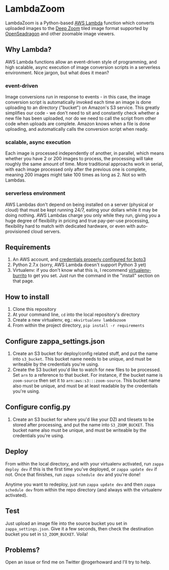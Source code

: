 # LambdaZoom

LambdaZoom is a Python-based [AWS Lambda](https://aws.amazon.com/lambda/) function which converts uploaded images to the [Deep Zoom](https://en.wikipedia.org/wiki/Deep_Zoom) tiled image format supported by [OpenSeadragon](https://openseadragon.github.io/) and other zoomable image viewers.

## Why Lambda?

AWS Lambda functions allow an event-driven style of programming, and high scalable, async execution of image conversion scripts in a serverless environment. Nice jargon, but what does it mean?

### event-driven
Image conversions run in response to events - in this case, the image conversion script is automatically invoked each time an image is done uploading to an directory ("bucket") on Amazon's S3 service. This greatly simplifies our code - we don't need to sit and constantly check whether a new file has been uploaded, nor do we need to call the script from other code when uploads are complete. Amazon knows when a file is done uploading, and automatically calls the conversion script when ready.

### scalable, async execution
Each image is processed independently of another, in parallel, which means whether you have 2 or 200 images to process, the processing will take roughly the same amount of time. More traditional approachs work in serial, with each image processed only after the previous one is complete, meaning 200 images might take 100 times as long as 2. Not so with Lambdas.

### serverless environment
AWS Lambdas don't depend on being installed on a server (physical or cloud) that must be kept running 24/7, eating your dollars while it may be doing nothing. AWS Lambdas charge you only while they run, giving you a huge degree of flexibility in pricing and true pay-per-use processing, flexibility hard to match with dedicated hardware, or even with auto-provisioned cloud servers.

## Requirements

1. An AWS account, and [credentials properly configured for boto3](http://boto3.readthedocs.io/en/latest/guide/configuration.html)
2. Python 2.7.x (sorry, AWS Lambda doesn't support Python 3 yet)
3. Virtualenv: if you don't know what this is, I recommend [virtualenv-burrito](https://github.com/brainsik/virtualenv-burrito) to get you set. Just run the command in the "install" section on that page.

## How to install

1. Clone this repository
2. At your command line, `cd` into the local repository's directory
2. Create a new virtualenv, eg.: `mkvirtualenv lambdazoom`
3. From within the project directory, `pip install -r requirements`

## Configure zappa_settings.json

1. Create an S3 bucket for deploy/config related stuff, and put the name into `s3_bucket`. This bucket name needs to be unique, and must be writeable by the credentials you're using.
2. Create the S3 bucket you'd like to watch for new files to be processed. Set `arn` to a reference to that bucket. For instance, if the bucket name is `zoom-source` then set it to `arn:aws:s3:::zoom-source`.  This bucket name also must be unique, and must be at least readable by the credentials you're using.

## Configure config.py

1. Create an S3 bucket for where you'd like your DZI and tilesets to be stored after processing, and put the name into `S3_ZOOM_BUCKET`. This bucket name also must be unique, and must be writeable by the credentials you're using.

## Deploy

From within the local directory, and with your virtualenv activated, run `zappa deploy dev` if this is the first time you've deployed, or `zappa update dev` if not. Once that finishes, run `zappa schedule dev` and you're done! 

Anytime you want to redeploy, just run `zappa update dev` and then `zappa schedule dev` from within the repo directory (and always with the virtualenv activated).

## Test

Just upload an image file into the source bucket you set in `zappa_settings.json`. Give it a few seconds, then check the destination bucket you set in `S3_ZOOM_BUCKET`. Voila!


## Problems?

Open an issue or find me on Twitter @rogerhoward and I'll try to help.